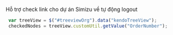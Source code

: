 
Hỗ trợ check link cho dự án Simizu về tự động logout

```js
 var treeView = $("#treeviewOrg").data("kendoTreeView");
 checkedNodes = treeView.customUtil.getValue("OrderNumber");
```
